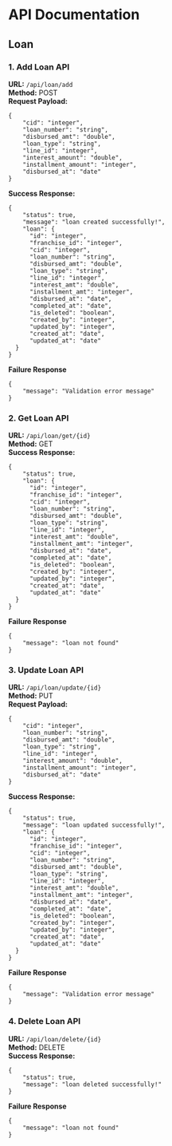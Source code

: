 # API Documentation

## Loan

### 1. Add Loan API

**URL:** `/api/loan/add`\
**Method:** POST\
**Request Payload:**
```
{
    "cid": "integer",
    "loan_number": "string",
    "disbursed_amt": "double",
    "loan_type": "string",
    "line_id": "integer",
    "interest_amount": "double",
    "installment_amount": "integer",
    "disbursed_at": "date"
}
```
**Success Response:**
```
{
    "status": true,
    "message": "loan created successfully!",
    "loan": {
      "id": "integer",
      "franchise_id": "integer",
      "cid": "integer",
      "loan_number": "string",
      "disbursed_amt": "double",
      "loan_type": "string",
      "line_id": "integer",
      "interest_amt": "double",
      "installment_amt": "integer",
      "disbursed_at": "date",
      "completed_at": "date",
      "is_deleted": "boolean",
      "created_by": "integer",
      "updated_by": "integer",
      "created_at": "date",
      "updated_at": "date"
  }
}
```
**Failure Response**
```
{
    "message": "Validation error message"
}
```

### 2. Get Loan API

**URL:** `/api/loan/get/{id}`\
**Method:** GET\
**Success Response:**
```
{
    "status": true,  
    "loan": {
      "id": "integer",
      "franchise_id": "integer",
      "cid": "integer",
      "loan_number": "string",
      "disbursed_amt": "double",
      "loan_type": "string",
      "line_id": "integer",
      "interest_amt": "double",
      "installment_amt": "integer",
      "disbursed_at": "date",
      "completed_at": "date",
      "is_deleted": "boolean",
      "created_by": "integer",
      "updated_by": "integer",
      "created_at": "date",
      "updated_at": "date"
  }
}
```
**Failure Response**
```
{
    "message": "loan not found"
}
```

### 3. Update Loan API

**URL:** `/api/loan/update/{id}`\
**Method:** PUT\
**Request Payload:**
```
{
    "cid": "integer",
    "loan_number": "string",
    "disbursed_amt": "double",
    "loan_type": "string",
    "line_id": "integer",
    "interest_amount": "double",
    "installment_amount": "integer",
    "disbursed_at": "date"
}
```
**Success Response:**
```
{
    "status": true,
    "message": "loan updated successfully!",
    "loan": {
      "id": "integer",
      "franchise_id": "integer",
      "cid": "integer",
      "loan_number": "string",
      "disbursed_amt": "double",
      "loan_type": "string",
      "line_id": "integer",
      "interest_amt": "double",
      "installment_amt": "integer",
      "disbursed_at": "date",
      "completed_at": "date",
      "is_deleted": "boolean",
      "created_by": "integer",
      "updated_by": "integer",
      "created_at": "date",
      "updated_at": "date"
  }
}
```
**Failure Response**
```
{
    "message": "Validation error message"
}
```

### 4. Delete Loan API

**URL:** `/api/loan/delete/{id}`\
**Method:** DELETE\
**Success Response:**
```
{
    "status": true,
    "message": "loan deleted successfully!"
}
```
**Failure Response**
```
{
    "message": "loan not found"
}
```

